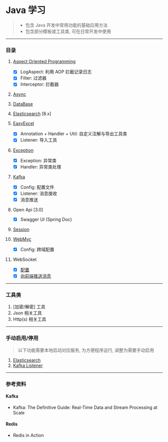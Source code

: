 # Java 学习

> * 包含 Java 开发中常用功能的基础应用方法
> * 包含部分模板或工具类, 可在日常开发中使用
---

### 目录

1. [Aspect Oriented Programming](src/main/java/com/demo/aop)
    - [x] LogAspect: 利用 AOP 拦截记录日志
    - [x] Filter: 过滤器
    - [x] Interceptor: 拦截器
2. [Async](src/main/java/com/demo/async)
3. [DataBase](src/main/java/com/demo/database)
4. [Elasticsearch](src/main/java/excluded/elasticsearch) [8.x]
5. [EasyExcel](src/main/java/com/demo/excel)
    - [x] Annotation + Handler + Util: 自定义注解与导出工具类
    - [x] Listener: 导入工具
6. [Exception](src/main/java/com/demo/exception)
    - [x] Exception: 异常类
    - [x] Handler: 异常类处理
7. [Kafka](src/main/java/excluded/kafka)
    - [x] Config: 配置文件
    - [x] Listener: 消息接收
    - [x] 消息推送
8. Open Api [3.0]
    - [x] Swagger UI (Spring Doc)
9. [Session](src/main/java/com/demo/session)

10. [WebMvc](src/main/java/com/demo/webmvc)
     - [x] Config: 跨域配置
11. WebSocket
     - [x] [配置](src/main/java/com/demo/config/WebSocketConfig.java)
     - [x] [向前端推送消息](src/main/java/com/demo/config/WebSocketConfig.java)

---

### 工具类

1. [加密/解密] 工具
2. Json 相关工具
3. Http(s) 相关工具

---

### 手动启用/停用

> 以下功能需要本地启动对应服务, 为方便程序运行, 调整为需要手动启用

1. [Elasticsearch](src/main/java/excluded/elasticsearch)
2. [Kafka Listener](src/main/java/com/demo/excel/listener/DemoKafkaListener.java)

---

### 参考资料

#### Kafka

- Kafka: The Definitive Guide: Real-Time Data and Stream Processing at Scale

#### Redis

- Redis in Action